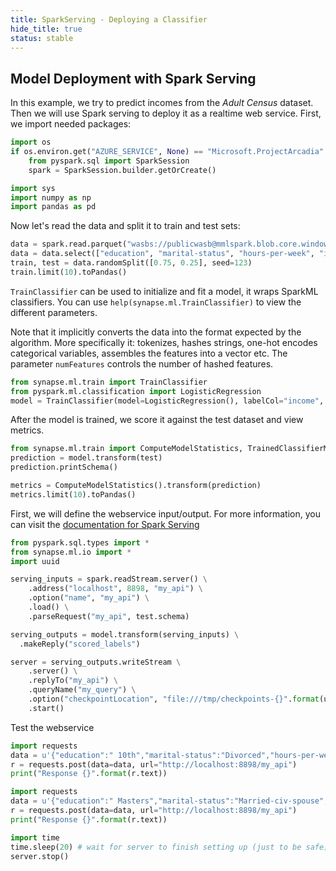 ```yaml
---
title: SparkServing - Deploying a Classifier
hide_title: true
status: stable
---
```

## Model Deployment with Spark Serving
In this example, we try to predict incomes from the *Adult Census* dataset. Then we will use Spark serving to deploy it as a realtime web service.
First, we import needed packages:


```python
import os
if os.environ.get("AZURE_SERVICE", None) == "Microsoft.ProjectArcadia":
    from pyspark.sql import SparkSession
    spark = SparkSession.builder.getOrCreate()
```


```python
import sys
import numpy as np
import pandas as pd

```

Now let's read the data and split it to train and test sets:


```python
data = spark.read.parquet("wasbs://publicwasb@mmlspark.blob.core.windows.net/AdultCensusIncome.parquet")
data = data.select(["education", "marital-status", "hours-per-week", "income"])
train, test = data.randomSplit([0.75, 0.25], seed=123)
train.limit(10).toPandas()
```

`TrainClassifier` can be used to initialize and fit a model, it wraps SparkML classifiers.
You can use `help(synapse.ml.TrainClassifier)` to view the different parameters.

Note that it implicitly converts the data into the format expected by the algorithm. More specifically it:
 tokenizes, hashes strings, one-hot encodes categorical variables, assembles the features into a vector
etc.  The parameter `numFeatures` controls the number of hashed features.


```python
from synapse.ml.train import TrainClassifier
from pyspark.ml.classification import LogisticRegression
model = TrainClassifier(model=LogisticRegression(), labelCol="income", numFeatures=256).fit(train)
```

After the model is trained, we score it against the test dataset and view metrics.


```python
from synapse.ml.train import ComputeModelStatistics, TrainedClassifierModel
prediction = model.transform(test)
prediction.printSchema()
```


```python
metrics = ComputeModelStatistics().transform(prediction)
metrics.limit(10).toPandas()
```

First, we will define the webservice input/output.
For more information, you can visit the [documentation for Spark Serving](https://github.com/Microsoft/SynapseML/blob/master/docs/mmlspark-serving.md)


```python
from pyspark.sql.types import *
from synapse.ml.io import *
import uuid

serving_inputs = spark.readStream.server() \
    .address("localhost", 8898, "my_api") \
    .option("name", "my_api") \
    .load() \
    .parseRequest("my_api", test.schema)

serving_outputs = model.transform(serving_inputs) \
  .makeReply("scored_labels")

server = serving_outputs.writeStream \
    .server() \
    .replyTo("my_api") \
    .queryName("my_query") \
    .option("checkpointLocation", "file:///tmp/checkpoints-{}".format(uuid.uuid1())) \
    .start()

```

Test the webservice


```python
import requests
data = u'{"education":" 10th","marital-status":"Divorced","hours-per-week":40.0}'
r = requests.post(data=data, url="http://localhost:8898/my_api")
print("Response {}".format(r.text))
```


```python
import requests
data = u'{"education":" Masters","marital-status":"Married-civ-spouse","hours-per-week":40.0}'
r = requests.post(data=data, url="http://localhost:8898/my_api")
print("Response {}".format(r.text))
```


```python
import time
time.sleep(20) # wait for server to finish setting up (just to be safe)
server.stop()
```


```python

```
